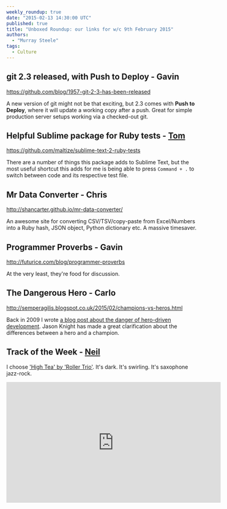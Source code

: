 ```yaml
---
weekly_roundup: true
date: "2015-02-13 14:30:00 UTC"
published: true
title: "Unboxed Roundup: our links for w/c 9th February 2015"
authors:
  - "Murray Steele"
tags:
  - Culture
---
```


## git 2.3 released, with Push to Deploy - Gavin

https://github.com/blog/1957-git-2-3-has-been-released

A new version of git might not be that exciting, but 2.3 comes with **Push to Deploy**, where it will update a working copy after a push. Great for simple production server setups working via a checked-out git.

## Helpful Sublime package for Ruby tests - [Tom](/people#tom-sabin)

https://github.com/maltize/sublime-text-2-ruby-tests

There are a number of things this package adds to Sublime Text, but the most useful shortcut this adds for me is being able to press `Command + .` to switch between code and its respective test file.

## Mr Data Converter - Chris

http://shancarter.github.io/mr-data-converter/

An awesome site for converting CSV/TSV/copy-paste from Excel/Numbers into a Ruby hash, JSON object, Python dictionary etc. A massive timesaver.

## Programmer Proverbs - Gavin

http://futurice.com/blog/programmer-proverbs

At the very least, they're food for discussion.

## The Dangerous Hero - Carlo

http://semperagilis.blogspot.co.uk/2015/02/champions-vs-heros.html

Back in 2009 I wrote [a blog post about the danger of hero-driven development](http://carlokruger.com/?p=35).  Jason Knight has made a great clarification about the differences between a hero and a champion.

## Track of the Week - [Neil](/people#neil-van-beinum)

I choose ['High Tea' by 'Roller Trio'](https://www.youtube.com/watch?v=I_IykuSDMng). It's dark. It's swirling. It's saxophone jazz-rock.

<iframe width="560" height="315" src="https://www.youtube.com/embed/I_IykuSDMng" frameborder="0" allowfullscreen></iframe>
